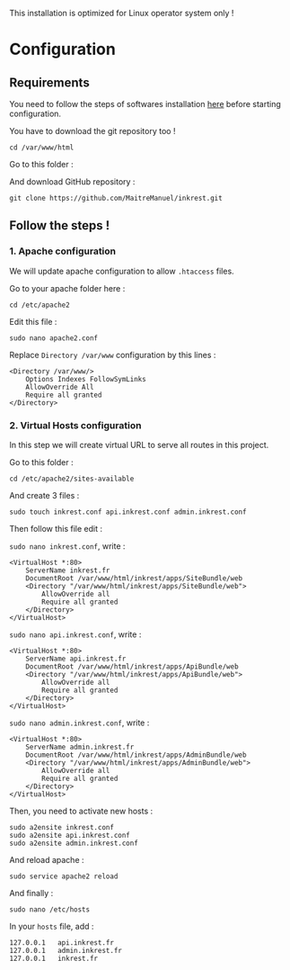 This installation is optimized for Linux operator system only !

# Configuration

## Requirements

You need to follow the steps of softwares installation [here](https://github.com/MaitreManuel/inkrest/blob/master/docs/SOFTWARE.md) before starting configuration.

You have to download the git repository too !

`cd /var/www/html`

Go to this folder :

And download GitHub repository :

`git clone https://github.com/MaitreManuel/inkrest.git`

## Follow the steps !

### 1. Apache configuration

We will update apache configuration to allow `.htaccess` files.

Go to your apache folder here :

`cd /etc/apache2`

Edit this file :

`sudo nano apache2.conf`

Replace `Directory /var/www` configuration by this lines :

```
<Directory /var/www/>
    Options Indexes FollowSymLinks
    AllowOverride All
    Require all granted
</Directory>
```

### 2. Virtual Hosts configuration

In this step we will create virtual URL to serve all routes in this project.

Go to this folder :

`cd /etc/apache2/sites-available`

And create 3 files :

`sudo touch inkrest.conf api.inkrest.conf admin.inkrest.conf`

Then follow this file edit :

`sudo nano inkrest.conf`, write :
```
<VirtualHost *:80>
    ServerName inkrest.fr
	DocumentRoot /var/www/html/inkrest/apps/SiteBundle/web
	<Directory "/var/www/html/inkrest/apps/SiteBundle/web">
        AllowOverride all
        Require all granted
    </Directory>
</VirtualHost>
```

`sudo nano api.inkrest.conf`, write :
```
<VirtualHost *:80>
    ServerName api.inkrest.fr
	DocumentRoot /var/www/html/inkrest/apps/ApiBundle/web
	<Directory "/var/www/html/inkrest/apps/ApiBundle/web">
        AllowOverride all
        Require all granted
    </Directory>
</VirtualHost>
```

`sudo nano admin.inkrest.conf`, write :
```
<VirtualHost *:80>
    ServerName admin.inkrest.fr
	DocumentRoot /var/www/html/inkrest/apps/AdminBundle/web
	<Directory "/var/www/html/inkrest/apps/AdminBundle/web">
        AllowOverride all
        Require all granted
    </Directory>
</VirtualHost>
```

Then, you need to activate new hosts :
```
sudo a2ensite inkrest.conf
sudo a2ensite api.inkrest.conf
sudo a2ensite admin.inkrest.conf
```

And reload apache :

`sudo service apache2 reload`

And finally :

`sudo nano /etc/hosts`

In your `hosts` file, add :
```
127.0.0.1   api.inkrest.fr
127.0.0.1   admin.inkrest.fr
127.0.0.1   inkrest.fr
```
